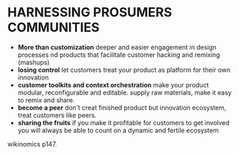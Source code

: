 # HARNESSING PROSUMERS COMMUNITIES

- **More than customization** deeper and easier engagement in design processes nd products that facilitate customer hacking and remixing (mashups)
- **losing control** let customers treat your product as platform for their own innovation
- **customer toolkits and context orchestration** make your product modular, reconfigurable and editable. supply raw materials, make it easy to remix and share.
- **become a peer** don't creat finished product but innovation ecosystem, treat customers like peers.
- **sharing the fruits** if you make it profitable for customers to get involved you will always be able to count on a dynamic and fertile ecosystem

wikinomics p147.
